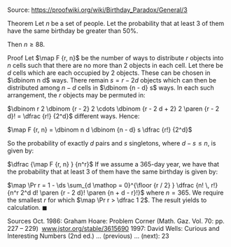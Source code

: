 # 

Source: https://proofwiki.org/wiki/Birthday_Paradox/General/3

Theorem
Let $n$ be a set of people.
Let the probability that at least $3$ of them have the same birthday be greater than $50 \%$.

Then $n \ge 88$.


Proof
Let $\map F {r, n}$ be the number of ways to distribute $r$ objects into $n$ cells such that there are no more than $2$ objects in each cell.
Let there be $d$ cells which are each occupied by $2$ objects.
These can be chosen in $\dbinom n d$ ways.
There remain $s = r - 2 d$ objects which can then be distributed among $n - d$ cells in $\dbinom {n - d} s$ ways.
In each such arrangement, the $r$ objects may be permuted in:

$\dbinom r 2 \dbinom {r - 2} 2 \cdots \dbinom {r - 2 d + 2} 2 \paren {r - 2 d}! = \dfrac {r!} {2^d}$
different ways.
Hence:

$\map F {r, n} = \dbinom n d \dbinom {n - d} s \dfrac {r!} {2^d}$

So the probability of exactly $d$ pairs and $s$ singletons, where $d - s \le n$, is given by:

$\dfrac {\map F {r, n} } {n^r}$
If we assume a $365$-day year, we have that the probability that at least $3$ of them have the same birthday is given by:

$\map \Pr r = 1 - \ds \sum_{d \mathop = 0}^{\floor {r / 2} } \dfrac {n! \, r!} {n^r 2^d d! \paren {r - 2 d}! \paren {n + d - r}!}$
where $n = 365$.
We require the smallest $r$ for which $\map \Pr r > \dfrac 1 2$.
The result yields to calculation.
$\blacksquare$


Sources
Oct. 1986: Graham Hoare: Problem Corner (Math. Gaz. Vol. 70: pp. 227 – 229)  www.jstor.org/stable/3615690
1997: David Wells: Curious and Interesting Numbers (2nd ed.) ... (previous) ... (next): $23$




